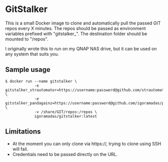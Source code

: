 # GitStalker

This is a small Docker image to clone and automatically pull the passed GIT repos every X minutes. The repos should be passed as environment variables prefixed with "gitstalker_". The destination folder should be mounted to "/repos".

I originally wrote this to run on my QNAP NAS drive, but it can be used on any system that suits you.

## Sample usage

    $ docker run --name gitstalker \
                 -e gitstalker_strautomator=https://username:password@github.com/strautomator/web.git \
                 -e gitstalker_pandagainz=https://username:password@github.com/igoramadas/pandagainz.git \
                 -v /share/GIT/repos:/repos \
                 igoramadas/gitstalker:latest

## Limitations

- At the moment you can only clone via https://, trying to clone using SSH will fail.
- Credentials need to be passed directly on the URL.
